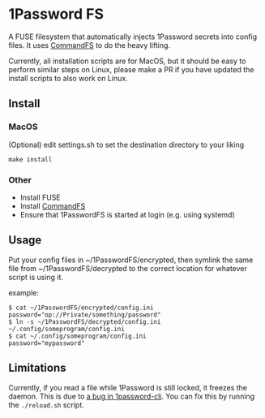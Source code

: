 # 1Password FS

A FUSE filesystem that automatically injects 1Password secrets into config files.
It uses [CommandFS] to do the heavy lifting.

Currently, all installation scripts are for MacOS, but it should be easy to perform similar steps on Linux, please make a PR if you have updated the install scripts to also work on Linux.

## Install

### MacOS

(Optional) edit settings.sh to set the destination directory to your liking

```
make install
```

### Other

- Install FUSE
- Install [CommandFS]
- Ensure that 1PasswordFS is started at login (e.g. using systemd)

## Usage

Put your config files in ~/1PasswordFS/encrypted, then symlink the same file from ~/1PasswordFS/decrypted to the correct location for whatever script is using it.

example:

```
$ cat ~/1PasswordFS/encrypted/config.ini
password="op://Private/something/password"
$ ln -s ~/1PasswordFS/decrypted/config.ini ~/.config/someprogram/config.ini
$ cat ~/.config/someprogram/config.ini
password="mypassword"
```

## Limitations

Currently, if you read a file while 1Password is still locked, it freezes the daemon. This is due to [a bug in 1password-cli](https://1password.community/discussion/139010/cli-hangs-when-requesting-items).
You can fix this by running the `./reload.sh` script.

[CommandFS]: https://github.com/JJK96/CommandFS
